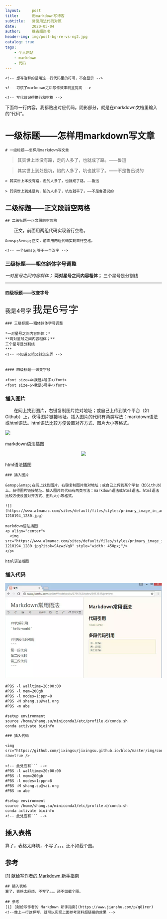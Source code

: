```yaml
---
layout:     post
title:      用markdown写博客
subtitle:   常见用法代码对照
date:       2020-05-04
author:     继省阁尚书
header-img: img/post-bg-re-vs-ng2.jpg
catalog: true
tags:
    - 个人网站
    - markdown
    - 代码
---
```


`<!-- 想写注释的话用这一行代码里的符号，不会显示 -->`

`<!-- 习惯了markdown之后写作效率明显提高 -->`

`<!-- 写代码记得换行和空格 -->`

下面每一行内容，我都贴出对应代码。阴影部分，就是在markdown文档里输入的“代码”。

# 一级标题——怎样用markdown写文章

`# 一级标题——怎样用markdown写文章`

> 其实世上本没有路，走的人多了，也就成了路。——鲁迅

> 其实世上到处是坑，陷的人多了，坑也就平了。——不是鲁迅说的

```
> 其实世上本没有路，走的人多了，也就成了路。——鲁迅

> 其实世上到处是坑，陷的人多了，坑也就平了。——不是鲁迅说的
```
## 二级标题——正文段前空两格
`## 二级标题——正文段前空两格`

&emsp;&emsp;正文，前面用两组代码实现首行空格。

`&emsp;&emsp;正文，前面用两组代码实现首行空格。`

`<!-- 一个&emsp;等于一个汉字 -->`

### 三级标题——粗体斜体字号调整

*一对星号之间内容斜体；*
**两对星号之间内容粗体；**
三个星号是分割线
***
<!-- 不知道又粗又斜怎么弄 -->

#### 四级标题——改变字号

<font size=4>我是4号字</font>
<font size=6>我是6号字</font>

```
### 三级标题——粗体斜体字号调整

*一对星号之间内容斜体；*
**两对星号之间内容粗体；**
三个星号是分割线
***
<!-- 不知道又粗又斜怎么弄 -->


#### 四级标题——改变字号

<font size=4>我是4号字</font>
<font size=6>我是6号字</font>
```

### 插入图片

&emsp;&emsp;在网上找到图片，右键复制图片绝对地址；或自己上传到某个平台（如Github）上，获得图片链接地址。插入图片的代码有两类写法：markdown语法或html语法。html语法比较方便设置对齐方式、图片大小等格式。

![](https://www.almanac.com/sites/default/files/styles/primary_image_in_article/public/spring-1210194_1280.jpg)

markdown语法插图
<p align="center">
  <img src="https://www.almanac.com/sites/default/files/styles/primary_image_in_article/public/spring-1210194_1280.jpg?itok=SAzwzVq8" style="width: 450px;"/>
</p>

html语法插图

```
### 插入图片

&emsp;&emsp;在网上找到图片，右键复制图片绝对地址；或自己上传到某个平台（如Github）上，获得图片链接地址。插入图片的代码有两类写法：markdown语法或html语法。html语法比较方便设置对齐方式、图片大小等格式。

![](https://www.almanac.com/sites/default/files/styles/primary_image_in_article/public/spring-1210194_1280.jpg)

markdown语法插图
<p align="center">
  <img src="https://www.almanac.com/sites/default/files/styles/primary_image_in_article/public/spring-1210194_1280.jpg?itok=SAzwzVq8" style="width: 450px;"/>
</p>

html语法插图
```

### 插入代码

<p align="center">
<img src="https://github.com/jixingsu/jixingsu.github.io/blob/master/img/code.png"?raw=true />
</p>
    
```
#PBS -l walltime=20:00:00
#PBS -l mem=200gb
#PBS -l nodes=1:ppn=8
#PBS -M shang.su@vai.org
#PBS -m abe

#setup environment
source /home/shang.su/miniconda3/etc/profile.d/conda.sh
conda activate bioinfo
```

```
### 插入代码

<img src="https://github.com/jixingsu/jixingsu.github.io/blob/master/img/code.png"?raw=true />

<!-- 此处应有``` -->
#PBS -l walltime=20:00:00
#PBS -l mem=200gb
#PBS -l nodes=1:ppn=8
#PBS -M shang.su@vai.org
#PBS -m abe

#setup environment
source /home/shang.su/miniconda3/etc/profile.d/conda.sh
conda activate bioinfo
<!-- 此处应有``` -->
```

## 插入表格
算了，表格太麻烦，不写了。。。还不如截个图。

## 参考
[1] [献给写作者的 Markdown 新手指南](https://www.jianshu.com/p/q81rer)

```
## 插入表格
算了，表格太麻烦，不写了。。。还不如截个图。

## 参考
[1] [献给写作者的 Markdown 新手指南](https://www.jianshu.com/p/q81rer)
<!--像上一行这样写，就可以实现上面参考资料超链接的效果 -->
```

